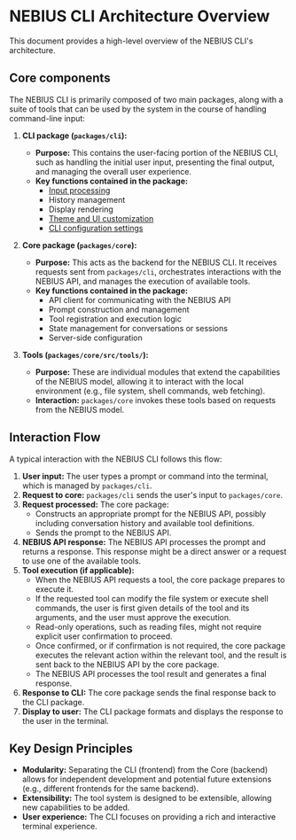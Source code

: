 # NEBIUS CLI Architecture Overview

This document provides a high-level overview of the NEBIUS CLI's architecture.

## Core components

The NEBIUS CLI is primarily composed of two main packages, along with a suite of tools that can be used by the system in the course of handling command-line input:

1.  **CLI package (`packages/cli`):**
    - **Purpose:** This contains the user-facing portion of the NEBIUS CLI, such as handling the initial user input, presenting the final output, and managing the overall user experience.
    - **Key functions contained in the package:**
      - [Input processing](./cli/commands.md)
      - History management
      - Display rendering
      - [Theme and UI customization](./cli/themes.md)
      - [CLI configuration settings](./cli/configuration.md)

2.  **Core package (`packages/core`):**
    - **Purpose:** This acts as the backend for the NEBIUS CLI. It receives requests sent from `packages/cli`, orchestrates interactions with the NEBIUS API, and manages the execution of available tools.
    - **Key functions contained in the package:**
      - API client for communicating with the NEBIUS API
      - Prompt construction and management
      - Tool registration and execution logic
      - State management for conversations or sessions
      - Server-side configuration

3.  **Tools (`packages/core/src/tools/`):**
    - **Purpose:** These are individual modules that extend the capabilities of the NEBIUS model, allowing it to interact with the local environment (e.g., file system, shell commands, web fetching).
    - **Interaction:** `packages/core` invokes these tools based on requests from the NEBIUS model.

## Interaction Flow

A typical interaction with the NEBIUS CLI follows this flow:

1.  **User input:** The user types a prompt or command into the terminal, which is managed by `packages/cli`.
2.  **Request to core:** `packages/cli` sends the user's input to `packages/core`.
3.  **Request processed:** The core package:
    - Constructs an appropriate prompt for the NEBIUS API, possibly including conversation history and available tool definitions.
    - Sends the prompt to the NEBIUS API.
4.  **NEBIUS API response:** The NEBIUS API processes the prompt and returns a response. This response might be a direct answer or a request to use one of the available tools.
5.  **Tool execution (if applicable):**
    - When the NEBIUS API requests a tool, the core package prepares to execute it.
    - If the requested tool can modify the file system or execute shell commands, the user is first given details of the tool and its arguments, and the user must approve the execution.
    - Read-only operations, such as reading files, might not require explicit user confirmation to proceed.
    - Once confirmed, or if confirmation is not required, the core package executes the relevant action within the relevant tool, and the result is sent back to the NEBIUS API by the core package.
    - The NEBIUS API processes the tool result and generates a final response.
6.  **Response to CLI:** The core package sends the final response back to the CLI package.
7.  **Display to user:** The CLI package formats and displays the response to the user in the terminal.

## Key Design Principles

- **Modularity:** Separating the CLI (frontend) from the Core (backend) allows for independent development and potential future extensions (e.g., different frontends for the same backend).
- **Extensibility:** The tool system is designed to be extensible, allowing new capabilities to be added.
- **User experience:** The CLI focuses on providing a rich and interactive terminal experience.
